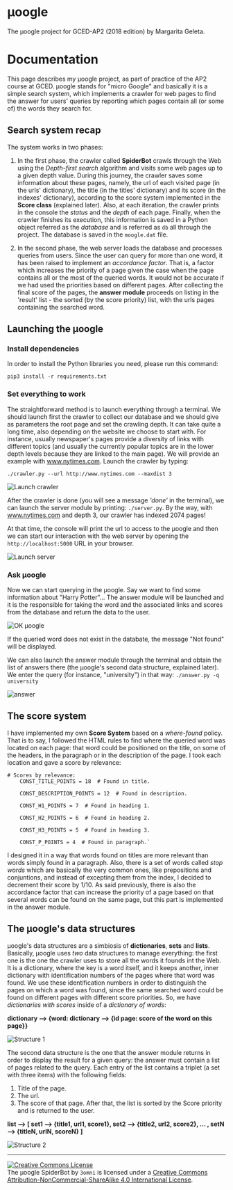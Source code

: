 # µoogle

The µoogle project for GCED-AP2 (2018 edition) by Margarita Geleta.


# Documentation

This page describes my µoogle project, as part of practice of the AP2 course at GCED. µoogle stands for
"micro Google" and basically it is a simple search system, which implements a crawler for web pages to find the
answer for users' queries by reporting which pages contain all (or some of) the words they search for.

## Search system recap

The system works in two phases:

1.  In the first phase, the crawler called **SpiderBot** crawls through the Web using the *Depth-first search* algorithm
    and visits some web pages up to a given depth value. During this journey, the crawler saves some information about
    these pages, namely, the url of each visited page (in the urls' dictionary), the title (in the titles' dictionary) 
    and its score (in the indexes' dictionary), according to the score system implemented in the **Score class** (explained 
    later).
    Also, at each iteration, the crawler prints in the console the *status* and the *depth* of each page. Finally, when the
    crawler finishes its execution, this information is saved in a Python object referred as the _database_ and is
    referred as `db` all through the project. The database is saved in the `moogle.dat` file.


2.  In the second phase, the web server loads the database and processes queries from users. Since the user can query
    for more than one word, it has been raised to implement an *accordance factor*. That is, a factor which increases
    the priority of a page given the case when the page contains all or the most of the queried words. It would not be
    accurate if we had used the priorities based on different pages. After collecting the final score of the pages, the
    **answer module** proceeds on listing in the 'result' list - the sorted (by the score priority) list, with the urls
    pages containing the searched word.

## Launching the µoogle
### Install dependencies

In order to install the Python libraries you need, please run this command:

```
pip3 install -r requirements.txt
```
### Set everything to work

The straightforward method is to launch everything through a terminal. We should launch first the crawler to collect
our database and we should give as parameters the root page and set the crawling depth. It can take quite a long time, also
depending on the website we choose to start with. For instance, usually newspaper's pages provide a diversity of links
with different topics (and usually the currently popular topics are in the lower depth levels because they are linked
to the main page). We will provide an example with www.nytimes.com.
Launch the crawler by typing:
```
./crawler.py --url http://www.nytimes.com --maxdist 3
```

![Launch crawler](images/crawler.png)

After the crawler is done (you will see a message *'done'* in the terminal), we can launch the server module by printing:
`./server.py`. By the way, with www.nytimes.com and depth 3, our crawler has indexed 2074 pages!

At that time, the console will print the url to access to the µoogle and then we can start our interaction with the web server by opening the `http://localhost:5000` URL in your browser.

![Launch server](images/server.png)


### Ask µoogle


Now we can start querying in the µoogle. Say we want to find some information about "Harry Potter"... The answer module will be
launched and it is the responsible for taking the word and the associated links and scores from the database and return
the data to the user.

![OK µoogle](images/search.png)

If the queried word does not exist in the databate, the message "Not found" will be displayed.

We can also launch the answer module through the terminal and obtain the list of answers there (the µoogle's second data structure, explained later). 
We enter the query (for instance, "university") in that way: `./answer.py -q university`

![answer](images/answer.png)

## The score system
I have implemented my own **Score System** based on a *where-found* policy. That is to say, 
I followed the HTML rules to find where the queried word was located on each page: that word could be 
positioned on the title, on some of the headers, in the paragraph or in the description of the page. I took each 
location and gave a score by relevance:
```
# Scores by relevance:
    CONST_TITLE_POINTS = 18  # Found in title.

    CONST_DESCRIPTION_POINTS = 12  # Found in description.

    CONST_H1_POINTS = 7  # Found in heading 1.

    CONST_H2_POINTS = 6  # Found in heading 2.

    CONST_H3_POINTS = 5  # Found in heading 3.

    CONST_P_POINTS = 4  # Found in paragraph.`
```
I designed it in a way that words found on titles are more relevant than words simply found in a paragraph. Also, there
is a set of words called *stop words* which are basically the very common ones, like prepositions and conjuntions, and instead
of excepting them from the index, I decided to decrement their score by 1/10. As said previously, there is also the
accordance factor that can increase the priority of a page based on that several words can be found on the same page, but this
part is implemented in the answer module.

## The µoogle's data structures
µoogle's data structures are a simbiosis of **dictionaries**, **sets** and **lists**. Basically, µoogle uses *two* data structures to manage everything: 
the first one is the one the crawler uses to store all the words it founds int the Web. It is a dictionary, where the key is a word itself, and it keeps another, inner dictionary 
with identification numbers of the pages where that word was found. We use these identification numbers in order to distinguish the pages on which a word
was found, since the same searched word could be found on different pages with different score priorities. So, 
we have *dictionaries with scores* inside of a *dictionary of words*:

**dictionary ⟶ {word: dictionary ⟶ {id page: score of the word on this page}}**

![Structure 1](images/structure.jpeg)

The second data structure is the one that the answer module returns in order to display the result for a given query: 
the answer must contain a list of pages related to the query. 
Each entry of the list contains a triplet (a set with three items) with the following fields: 
1.  Title of the page.
2.  The url.
3.  The score of that page.
After that, the list is sorted by the Score priority and is returned to the user.

**list ⟶ [ set1 ⟶ {title1, url1, score1}, set2 ⟶ {title2, url2, score2}, ... , setN ⟶ {titleN, urlN, scoreN} ]**

![Structure 2](images/structure%201.jpeg)
 
-----------------
<a rel="license" href="http://creativecommons.org/licenses/by-nc-sa/4.0/"><img alt="Creative Commons License" style="border-width:0" src="https://i.creativecommons.org/l/by-nc-sa/4.0/88x31.png" /></a><br />The µoogle SpiderBot by `3omni` is licensed under a <a rel="license" href="http://creativecommons.org/licenses/by-nc-sa/4.0/">Creative Commons Attribution-NonCommercial-ShareAlike 4.0 International License</a>.
